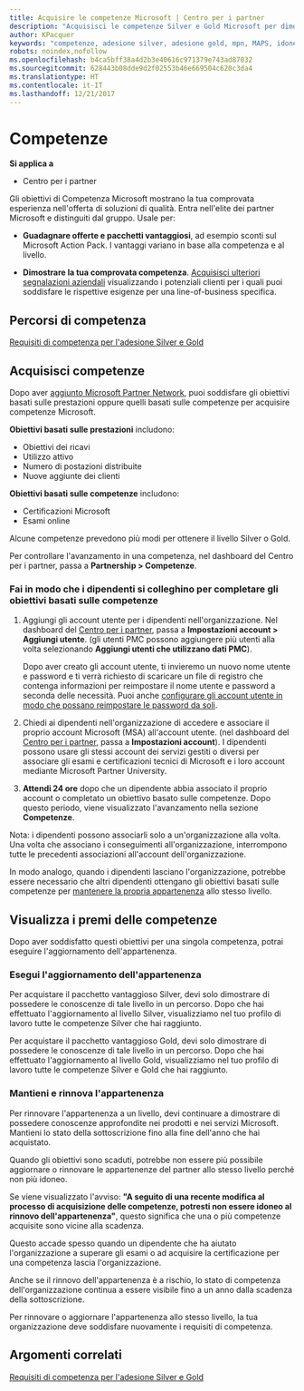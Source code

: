```yaml
---
title: Acquisire le competenze Microsoft | Centro per i partner
description: "Acquisisci le competenze Silver e Gold Microsoft per dimostrare la tua comprovata esperienza nell'offerta di soluzioni di qualità in un'area di business specializzata"
author: KPacquer
keywords: "competenze, adesione silver, adesione gold, mpn, MAPS, idoneità, vantaggi, obiettivi di prestazioni, obiettivi di competenze"
robots: noindex,nofollow
ms.openlocfilehash: b4ca5bff38a4d2b3e40616c971379e743ad87032
ms.sourcegitcommit: 628443b08dde9d2f02553b46e669504c620c3da4
ms.translationtype: HT
ms.contentlocale: it-IT
ms.lasthandoff: 12/21/2017
---
```

<!--
•   FWLink https://go.microsoft.com/fwlink/?linkid=851080 : top of page
•   FWLink https://go.microsoft.com/fwlink/?linkid=851281: top of page (duplicate)
•   FWLink https://go.microsoft.com/fwlink/?linkid=851079: Competencies (#attainment_paths)
•   FWLink https://go.microsoft.com/fwlink/?linkid=851081: Maintain and renew membership (#maintain_membership)
•   FWLink https://go.microsoft.com/fwlink/?linkid=851082: Get your employees connected to complete skill-based goals (#associating_achievements)
•   FWLink https://go.microsoft.com/fwlink/?linkid=851083 : Achievement overrides (#achievement_override)
•   FWLink: https://go.microsoft.com/fwlink/?linkid=851236: UI link, goes to the place where you import new users. Temporarily points to the Partner Center homepage.
•   FWLink: https://go.microsoft.com/fwlink/?linkid=851607 :Will go to the docs page for Silver/Gold competency achievements. Currently goes to https://partnercenter.microsoft.com/partner/cloud-solution-provider 

 -->

# <a name="competencies"></a>Competenze

**Si applica a**
-  Centro per i partner

Gli obiettivi di Competenza Microsoft mostrano la tua comprovata esperienza nell'offerta di soluzioni di qualità. Entra nell'elite dei partner Microsoft e distinguiti dal gruppo. Usale per: 

*  **Guadagnare offerte e pacchetti vantaggiosi**, ad esempio sconti sul Microsoft Action Pack. I vantaggi variano in base alla competenza e al livello. 

*  **Dimostrare la tua comprovata competenza**. [Acquisisci ulteriori segnalazioni aziendali](referrals.md) visualizzando i potenziali clienti per i quali puoi soddisfare le rispettive esigenze per una line-of-business specifica.

## <a href="" id="attainment_paths"></a> Percorsi di competenza

[Requisiti di competenza per l'adesione Silver e Gold](learn-about-competencies.md)

## <a name="earn-competencies"></a>Acquisisci competenze

Dopo aver [aggiunto Microsoft Partner Network](mpn-overview.md), puoi soddisfare gli obiettivi basati sulle prestazioni oppure quelli basati sulle competenze per acquisire competenze Microsoft. 

**Obiettivi basati sulle prestazioni** includono: 
* Obiettivi dei ricavi
* Utilizzo attivo
* Numero di postazioni distribuite
* Nuove aggiunte dei clienti

**Obiettivi basati sulle competenze** includono: 
* Certificazioni Microsoft
* Esami online 

Alcune competenze prevedono più modi per ottenere il livello Silver o Gold.

Per controllare l'avanzamento in una competenza, nel dashboard del Centro per i partner, passa a **Partnership > Competenze**. 

### <a href="" id="associating_achievements"></a>Fai in modo che i dipendenti si colleghino per completare gli obiettivi basati sulle competenze

1.  Aggiungi gli account utente per i dipendenti nell'organizzazione. Nel dashboard del [Centro per i partner](http://partnercenter.microsoft.com), passa a **Impostazioni account > Aggiungi utente**. (gli utenti PMC possono aggiungere più utenti alla volta selezionando **Aggiungi utenti che utilizzano dati PMC**).

    Dopo aver creato gli account utente, ti invieremo un nuovo nome utente e password e ti verrà richiesto di scaricare un file di registro che contenga informazioni per reimpostare il nome utente e password a seconda delle necessità. Puoi anche [configurare gli account utente in modo che possano reimpostare le password da soli](https://docs.microsoft.com/en-us/azure/active-directory/active-directory-passwords-getting-started).

2. Chiedi ai dipendenti nell'organizzazione di accedere e associare il proprio account Microsoft (MSA) all'account utente. (nel dashboard del [Centro per i partner](http://partnercenter.microsoft.com), passa a **Impostazioni account**). I dipendenti possono usare gli stessi account dei servizi gestiti o diversi per associare gli esami e certificazioni tecnici di Microsoft e i loro account mediante Microsoft Partner University.

3.  **Attendi 24 ore** dopo che un dipendente abbia associato il proprio account o completato un obiettivo basato sulle competenze. Dopo questo periodo, viene visualizzato l'avanzamento nella sezione **Competenze**.

Nota: i dipendenti possono associarli solo a un'organizzazione alla volta. Una volta che associano i conseguimenti all'organizzazione, interrompono tutte le precedenti associazioni all'account dell'organizzazione.

In modo analogo, quando i dipendenti lasciano l'organizzazione, potrebbe essere necessario che altri dipendenti ottengano gli obiettivi basati sulle competenze per [mantenere la propria appartenenza](#maintaining_membership) allo stesso livello.

## <a name="display-your-competency-awards"></a>Visualizza i premi delle competenze

Dopo aver soddisfatto questi obiettivi per una singola competenza, potrai eseguire l'aggiornamento dell'appartenenza.

### <a name="upgrade-your-membership"></a>Esegui l'aggiornamento dell'appartenenza

Per acquistare il pacchetto vantaggioso Silver, devi solo dimostrare di possedere le conoscenze di tale livello in un percorso. Dopo che hai effettuato l'aggiornamento al livello Silver, visualizziamo nel tuo profilo di lavoro tutte le competenze Silver che hai raggiunto. 

Per acquistare il pacchetto vantaggioso Gold, devi solo dimostrare di possedere le conoscenze di tale livello in un percorso. Dopo che hai effettuato l'aggiornamento al livello Gold, visualizziamo nel tuo profilo di lavoro tutte le competenze Silver e Gold che hai raggiunto. 

### <a href="" id="maintain_membership"></a> Mantieni e rinnova l'appartenenza

Per rinnovare l'appartenenza a un livello, devi continuare a dimostrare di possedere conoscenze approfondite nei prodotti e nei servizi Microsoft. Mantieni lo stato della sottoscrizione fino alla fine dell'anno che hai acquistato.

Quando gli obiettivi sono scaduti, potrebbe non essere più possibile aggiornare o rinnovare le appartenenze del partner allo stesso livello perché non più idoneo. 

Se viene visualizzato l'avviso: **"A seguito di una recente modifica al processo di acquisizione delle competenze, potresti non essere idoneo al rinnovo dell'appartenenza"**, questo significa che una o più competenze acquisite sono vicine alla scadenza. 

Questo accade spesso quando un dipendente che ha aiutato l'organizzazione a superare gli esami o ad acquisire la certificazione per una competenza lascia l'organizzazione. 

Anche se il rinnovo dell'appartenenza è a rischio, lo stato di competenza dell'organizzazione continua a essere visibile fino a un anno dalla scadenza della sottoscrizione.

Per rinnovare o aggiornare l'appartenenza allo stesso livello, la tua organizzazione deve soddisfare nuovamente i requisiti di competenza.

## <a name="related-topics"></a>Argomenti correlati

[Requisiti di competenza per l'adesione Silver e Gold](learn-about-competencies.md)